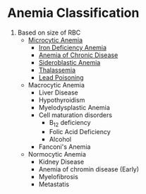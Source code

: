 # Anemia Classification

1. Based on size of RBC
	- [Microcytic Anemia](Pathology/Hematology/RBC/MicrocyticAnemia.md)
		- [Iron Deficiency Anemia](Pathology/Hematology/RBC/MicrocyticAnemia.md#Iron%20Deficiency%20Anemia)
		- [Anemia of Chronic Disease](Pathology/Hematology/RBC/MicrocyticAnemia.md#Anemia%20of%20Chronic%20Disease)
		- [Sideroblastic Anemia](Pathology/Hematology/RBC/MicrocyticAnemia.md#Sideroblastic%20Anemia)
		- [Thalassemia](Pathology/Hematology/RBC/Thalassemia.md)
		- [Lead Poisoning](Forensic/Toxicology/LeadPoisoning)
	- Macrocytic Anemia
		- Liver Disease
		- Hypothyroidism
		- Myelodysplastic Anemia
		- Cell maturation disorders
			- B<sub>12</sub> deficiency
			- Folic Acid Deficiency
			- Alcohol
		- Fanconi's Anemia
	- Normocytic Anemia
		- Kidney Disease
		- Anemia of chromin disease (Early)
		- Myelofibrosis
		- Metastatis